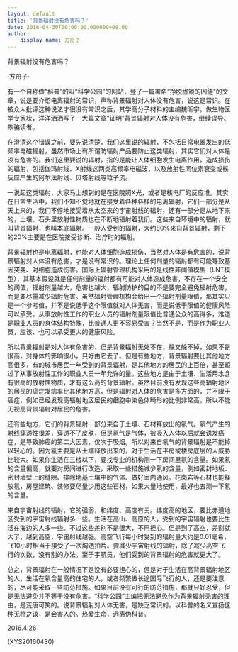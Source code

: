 ```yaml
---
layout: default
title: '背景辐射没有危害吗？'
date: 2016-04-30T00:00:00.000000+08:00
author:
    display_name: 方舟子
---
```


背景辐射没有危害吗？

·方舟子·

有一个自称做“科普”的叫“科学公园”的网站，登了一篇署名“挣脱枷锁的囚徒”的文章，说是要介绍电离辐射的常识，声称背景辐射对人体没有危害，说这是常识。在被众人批评这种说法才很没有常识之后，其学高分子材料的主编魏昕宇，做生物医学专家状，洋洋洒洒写了一大篇文章“证明”背景辐射对人体没有危害，继续误导、欺骗读者。

在澄清这个错误之前，要先说清楚，我们这里说的辐射，不包括日常电器发出的低频率电磁辐射，虽然市场上有所谓防辐射产品要防止这类辐射，其实它们对人体是没有危害的。我们这里要说的辐射，指的是能让人体细胞发生电离作用，造成损伤的辐射，包括伽玛射线、X射线这两类高频率电磁波，以及放射性同位素衰变或核反应产生的阿尔法射线、贝塔射线等粒子流。

一说起这类辐射，大家马上想到的是在医院照X光，或者是核电厂的反应堆。其实在日常生活中，我们不知不觉地就在接受着各种各样的电离辐射，它们一部分是从天上来的，我们不停地接受着从太空来的宇宙射线的辐射，还有一部分是从地下来的，土壤、石头里放射性物质也在不断地辐射着我们。这些来自环境中的辐射，就叫背景辐射，也叫本底辐射。一般人受到的辐射，大约80%来自背景辐射，剩下的20%主要是在医院接受诊断、治疗时的辐射。

背景辐射也是电离辐射，也能对人体细胞造成损伤，当然对人体是有危害的，说背景辐射对人体没有危害，才是没有常识的。理论上任何剂量的辐射都有可能导致基因突变、对细胞造成伤害。国际上辐射管理机构采用的是线性非阈值模型（LNT模型），其基本假设就是任何剂量的辐射都有可能对人体造成危害，不存在一个安全的阈值，辐射剂量越大，危害也越大，辐射防护的目的不是要完全避免辐射危害，而是要尽量减少辐射危害。虽然辐射管理机构会给出一个辐射剂量限值，那其实只是一个参考值，并不是说低于这个限值就对人体无害，而是说低于限值的健康风险可以承受。从事放射性工作的职业人员的辐射剂量限值比普通公众的高得多，难道是职业人员的身体结构特殊，比普通人更不容易受害？当然不是，而是作为职业人员，应该、也可以承受更大的健康风险。

所以背景辐射是对人体有危害的，但是背景辐射无处不在，躲又躲不掉，如果不是很高，对身体的影响很小，只好由它去了。但是有些地方，背景辐射要比其他地方高很多，有的城市居民一年受到的背景辐射，是其他地方的居民的上百倍，甚至超过了从事放射性工作的职业人员一年允许的量。这些地方是由于土壤、生活用水含有很高的放射性物质，才有这么高的背景辐射。虽然目前没有发现这些高辐射地区的居民的癌症发病率比其他地方高，但是辐射对人体的危害是多方面的，并不限于癌症，例如已经发现高辐射地区居民的细胞中染色体畸形的比例非常高。所以不能无视高背景辐射对居民的危害。

还有些地方，它们的背景辐射一部分来自于土壤、石材释放出的氡气。氡气产生的射线穿透性很差，穿透不了皮肤，但是氡气是气体，被吸入人体以后就会诱发癌症，是导致肺癌的第二大因素，仅次于吸烟。所以对来自氡气的背景辐射是不能掉以轻心的。因为氡主要是从土壤释放出来的，对于生活在平房或楼房底层的人威胁比较大。如果你生活在三楼以下，要找专业的机构测一下房间里氡的含量。如果氡的含量偏高，就要对房间进行改造，采取一些措施减少氡的含量，例如密封地板、密封墙壁上的缝隙、排除地基土壤中的气体、做好室内通风。花岗岩等石材也能释放氡，房屋建筑、装修要尽量少用这些石材，如果大量地使用，最好也去测一下氡的含量。

来自宇宙射线的辐射，它的强弱，和纬度、高度有关。纬度高的地区，要比赤道地区受到的宇宙射线辐射多一些。生活在高山、高原的人，受到的宇宙辐射也要比生活在海边的人多一些。不过这些差别不是很大，不用担心。但是到了高空，差别就大了，越到高空，宇宙射线越强。高空飞行每小时受到的辐射量大约是0.01毫希，飞10小时相当于接受了一次胸透拍片。要减少宇宙射线的辐射，除了减少高空飞行的次数，没有别的办法。至于宇航员，他们受到的背景辐射的危害就更大了。

总之，背景辐射在一般情况下是没有必要担心的，但是对于生活在高背景辐射地区的人，生活在氡含量高的住宅的人，或者频繁做长途国际飞行的人，还是要注意的，尽可能采取一些防范措施。如果目前没有可行的防范措施，那就只好忍受，但是无法避免并不等于没有危害。“科学公园”主编把无法避免作为背景辐射无害的理由，是荒唐可笑的。说背景辐射对人体无害，是缺乏常识的，以科普的名义宣扬这种无稽之谈，是会害人的。热爱生命，远离伪科普。

2016.4.26

(XYS20160430)

